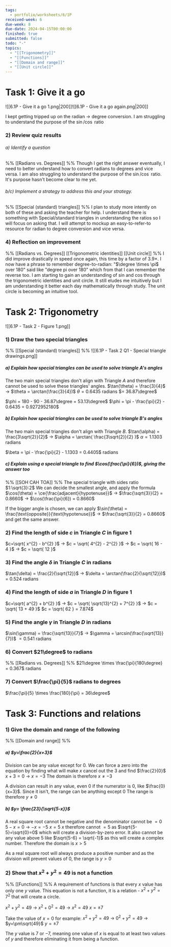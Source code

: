 ```yaml
---
tags:
  - portfolio/worksheets/6/1P
received-week: 6
due-week: 8
due-date: 2024-04-15T00:00:00
finished: true
submitted: false
todo: "-"
topics:
  - "[[Trigonometry]]"
  - "[[Functions]]"
  - "[[Domain and range]]"
  - "[[Unit circle]]"
---
```

# Task 1: Give it a go
![[6.1P - Give it a go 1.png|200]]![[6.1P - Give it a go again.png|200]]


I kept getting tripped up on the radian -> degree conversion.
I am struggling to understand the purpose of the $\sin/\cos$ ratio

### 2) Review quiz results
###### a) Identify a question
%% [[Radians vs. Degrees]] %%
Though I get the right answer eventually, I need to better understand how to convert radians to degrees and vice versa.
I am also struggling to understand the purpose of the $\sin/\cos$ ratio. It's purpose hasn't become clear to me yet.

###### b/c) Implement a strategy to address this and your strategy.
%% [[Special (standard) triangles]] %%
I plan to study more intently on both of these and asking the teacher for help. I understand there is something with Special/standard triangles in understanding the ratios so I will focus on asking that. I will attempt to mockup an easy-to-refer-to resource for radian to degree conversion and vice versa.

### 4) Reflection on improvement
%% 
[[Radians vs. Degrees]] 
[[Trigonometric identities]] 
[[Unit circle]] 
%%
I did improve drastically in speed once again, this time by a factor of $3.9\times$. I now have a phrase to remember degree-to-radian: "$\degree \times \pi$ over $180$" said like "degree pi over 180" which from that I can remember the reverse too.
I am starting to gain an understanding of sin and cos through the trigonometric identities and unit circle. It still eludes me intuitively but I am understanding it better each day mathematically through study.
The unit circle is becoming an intuitive tool.


# Task 2: Trigonometry
![[6.1P - Task 2 - Figure 1.png]]

### 1) Draw the two special triangles
%% [[Special (standard) triangles]]  %%
![[6.1P - Task 2 Q1 - Special triangle drawings.png]]

##### a) Explain how special triangles can be used to solve triangle $A$'s angles
The two main special triangles don't align with Triangle $A$ and therefore cannot be used to solve these triangles' angles.
$\tan(\theta) = \frac{3}{4}$
-> $\theta = \arctan(\frac{3}{4})$ 
$\theta = 0.6435$ radians $= 36.87\degree$

$\phi = 180 - 90 - 36.87\degree = 53.13\degree$
$\phi = \pi - \frac{\pi}{2} - 0.6435 = 0.9272952180$


##### b) Explain how special triangles can be used to solve triangle $B$'s angles
The two main special triangles don't align with Triangle $B$.
$\tan(\alpha) = \frac{3\sqrt{2}}{2}$
-> $\alpha = \arctan( \frac{3\sqrt{2}}{2} )$
$\alpha = 1.1303$ radians 

$\beta = \pi - \frac{\pi}{2} - 1.1303 = 0.4405$ radians

##### c) Explain using a special triangle to find $\cos(\frac{\pi}{6})$, giving the answer too
%% [[SOH CAH TOA]] %%
The special triangle with sides ratio $1:\sqrt{3}:2$
We can decide the smallest angle, and apply the formula $\cos(\theta) = \ce{\frac{adjacent}{hypotenuse}}$
-> $\frac{\sqrt{3}}{2} = 0.8660$
-> $\cos(\frac{\pi}{6}) = 0.8660$

If the bigger angle is chosen, we can apply $\sin(\theta) = \frac{\text{opposite}}{\text{hypotenuse}}$
-> $\frac{\sqrt{3}}{2} = 0.8660$
and get the same answer.

### 2) Find the length of side $c$ in Triangle $C$ in figure 1
$c=\sqrt{ x^{2} - b^{2} }$
-> $c = \sqrt{ 4^{2} - 2^{2} }$
-> $c = \sqrt{ 16 - 4 }$
-> $c = \sqrt{ 12 }$

### 3) Find the angle $\delta$ in Triangle $C$ in radians
$\tan(\delta) = \frac{2}{\sqrt{12}}$
-> $\delta = \arctan(\frac{2}{\sqrt{12}})$
= $0.524$ radians

### 4) Find the length of side $a$ in Triangle $D$ in figure 1
$c=\sqrt{ a^{2} + b^{2} }$
-> $c = \sqrt{ \sqrt{13}^{2} + 7^{2} }$
-> $c = \sqrt{ 13 + 49 }$
$c = \sqrt{ 62 } = 7.874$ 

### 5) Find the angle $\gamma$ in Triangle $D$ in radians
$\sin(\gamma) = \frac{\sqrt{13}}{7}$
-> $\gamma = \arcsin(\frac{\sqrt{13}}{7})$
$= 0.541$ radians

### 6) Convert $21\degree$ to radians
%% [[Radians vs. Degrees]]  %%
$21\degree \times \frac{\pi}{180\degree} = 0.367$ radians
### 7) Convert $\frac{\pi}{5}$ radians to degrees
$\frac{\pi}{5} \times \frac{180}{\pi} = 36\degree$


# Task 3: Functions and relations
### 1) Give the domain and range of the following
%% [[Domain and range]] %%
##### a) $y=\frac{2}{x+3}$
Division can be any value except for $0$. We can force a zero into the equation by finding what will make $x$ cancel out the $3$ and find $\frac{2}{0}$
$x+3 = 0$
-> $x = -3$
The domain is therefore $x \neq -3$

A division can result in any value, even $0$ if the numerator is $0$, like $\frac{0}{x+3}$. Since it isn't, the range can be anything except $0$
The range is therefore $y \neq 0$

##### b) $y= \frac{23}{\sqrt{5-x}}$
A real square root cannot be negative and the denominator cannot be $=0$
$5-x = 0$
-> $-x = -5$
$x = 5$
$x$ therefore cannot $=5$ as $\sqrt{5-5}=\sqrt{0}=0$ which will create a division-by-zero error. It also cannot be any value above $5$ like $\sqrt{5-6} = \sqrt{-1}$ as this will create a complex number.
Therefore the domain is $x > 5$

As a real square root will always produce a positive number and as the division will prevent values of $0$, the range is
$y > 0$


### 2) Show that $x^{2} + y^{2} = 49$ is not a function
%% [[Functions]] %%
A requirement of functions is that every $x$ value has only one $y$ value. This equation is not a function, it is a relation - $x^{2} + y^{2} = 7^{2}$ that will create a circle.

$x^{2} + y^{2} = 49$
-> $x^{2} + 0^{2} = 49$
-> $x^{2} = 49$
$x = \pm 7$

Take the value of $x=0$ for example:
$x^{2} + y^{2} = 49$
-> $0^{2} + y^{2} = 49$
-> $y=\pm\sqrt{49}$
$y = \pm 7$

The $y$ value is $7$ or $-7$, meaning one value of $x$ is equal to at least two values of $y$ and therefore eliminating it from being a function.



